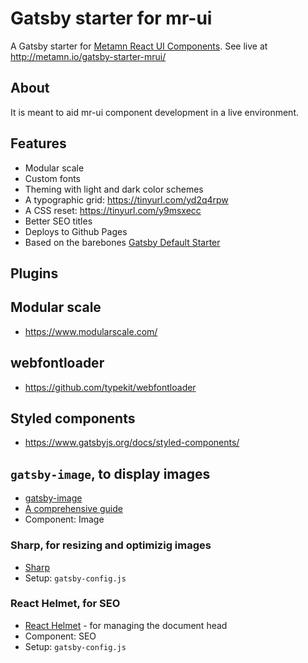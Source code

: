 # Gatsby starter for mr-ui

A Gatsby starter for [Metamn React UI Components](https://github.com/metamn/mr-ui).
See live at http://metamn.io/gatsby-starter-mrui/

## About

It is meant to aid mr-ui component development in a live environment.

## Features

- Modular scale
- Custom fonts
- Theming with light and dark color schemes
- A typographic grid: https://tinyurl.com/yd2q4rpw
- A CSS reset: https://tinyurl.com/y9msxecc
- Better SEO titles
- Deploys to Github Pages
- Based on the barebones [Gatsby Default Starter](https://www.gatsbyjs.org/docs/quick-start)

## Plugins

## Modular scale

- https://www.modularscale.com/

## webfontloader

- https://github.com/typekit/webfontloader

## Styled components

- https://www.gatsbyjs.org/docs/styled-components/

## `gatsby-image`, to display images

- [gatsby-image](https://www.gatsbyjs.org/docs/working-with-images/#optimizing-images-with-gatsby-image)
- [A comprehensive guide](https://www.orangejellyfish.com/blog/a-comprehensive-guide-to-images-in-gatsby/)
- Component: Image


### Sharp, for resizing and optimizig images

- [Sharp](https://www.gatsbyjs.org/docs/working-with-images/#query-images-with-graphql)
- Setup: `gatsby-config.js`


### React Helmet, for SEO

- [React Helmet](https://www.gatsbyjs.org/docs/add-page-metadata/) - for managing the document head
- Component: SEO
- Setup: `gatsby-config.js`
